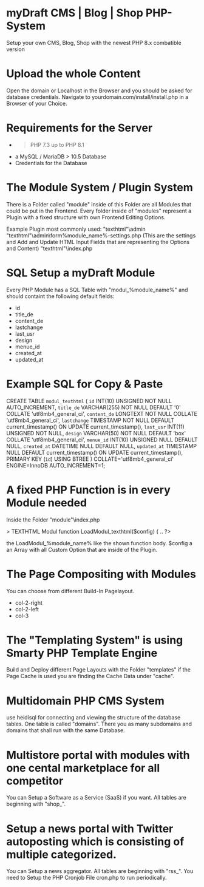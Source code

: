 # myDraft CMS | Blog | Shop PHP-System
Setup your own CMS, Blog, Shop with the newest PHP 8.x combatible version

# Upload the whole Content 
Open the domain or Localhost in the Browser and you should be asked for database credentials.
Navigate to yourdomain.com/install/install.php in a Browser of your Choice.

# Requirements for the Server
+ > PHP 7.3 up to PHP 8.1
+ a MySQL / MariaDB > 10.5 Database
+ Credentials for the Database

# The Module System / Plugin System
There is a Folder called "module" inside of this Folder are all Modules that could be put in the Frontend.
Every folder inside of "modules" represent a Plugin with a fixed structure with own Frontend Editing Options. 

Example Plugin most commonly used:
"texthtml"\admin
"texthtml"\admin\form\%module_name%-settings.php (This are the settings and Add and Update HTML Input Fields that are representing the Options and Content)
"texthtml"\index.php

# SQL Setup a myDraft Module
Every PHP Module has a SQL Table with "modul_%module_name%" and should containt the following default fields:

+ id
+ title_de
+ content_de
+ lastchange
+ last_usr
+ design
+ menue_id
+ created_at
+ updated_at

# Example SQL for Copy & Paste

CREATE TABLE `modul_texthtml` (
	`id` INT(10) UNSIGNED NOT NULL AUTO_INCREMENT,
	`title_de` VARCHAR(255) NOT NULL DEFAULT '0' COLLATE 'utf8mb4_general_ci',
	`content_de` LONGTEXT NOT NULL COLLATE 'utf8mb4_general_ci',
	`lastchange` TIMESTAMP NOT NULL DEFAULT current_timestamp() ON UPDATE current_timestamp(),
	`last_usr` INT(11) UNSIGNED NOT NULL,
	`design` VARCHAR(50) NOT NULL DEFAULT 'box' COLLATE 'utf8mb4_general_ci',
	`menue_id` INT(10) UNSIGNED NULL DEFAULT NULL,
	`created_at` DATETIME NULL DEFAULT NULL,
	`updated_at` TIMESTAMP NULL DEFAULT current_timestamp() ON UPDATE current_timestamp(),
	PRIMARY KEY (`id`) USING BTREE
)
COLLATE='utf8mb4_general_ci'
ENGINE=InnoDB
AUTO_INCREMENT=1;

# A fixed PHP Function is in every Module needed
Inside the Folder "module"\index.php 

<?php 
# >> TEXTHTML Modul 
function LoadModul_texthtml($config) {
..
?>

the LoadModul_%module_name% like the shown function body. $config a an Array with all Custom Option that are inside of the Plugin.

# The Page Compositing with Modules
You can choose from different Build-In Pagelayout. 
+ col-2-right
+ col-2-left
+ col-3

# The "Templating System" is using Smarty PHP Template Engine
Build and Deploy different Page Layouts with the Folder "templates" if the Page Cache is used you are finding the Cache Data under "cache".

# Multidomain PHP CMS System
use heidisql for connecting and viewing the structure of the database tables.
One table is called "domains". There you as many subdomains and domains that shall run with the same Database.

# Multistore portal with modules with one cental marketplace for all competitor
You can Setup a Software as a Service (SaaS) if you want.
All tables are beginning with "shop_".

# Setup a news portal with Twitter autoposting which is consisting of multiple categorized.
You can Setup a news aggregator.
All tables are beginning with "rss_". 
You need to Setup the PHP Cronjob File cron.php to run periodically.